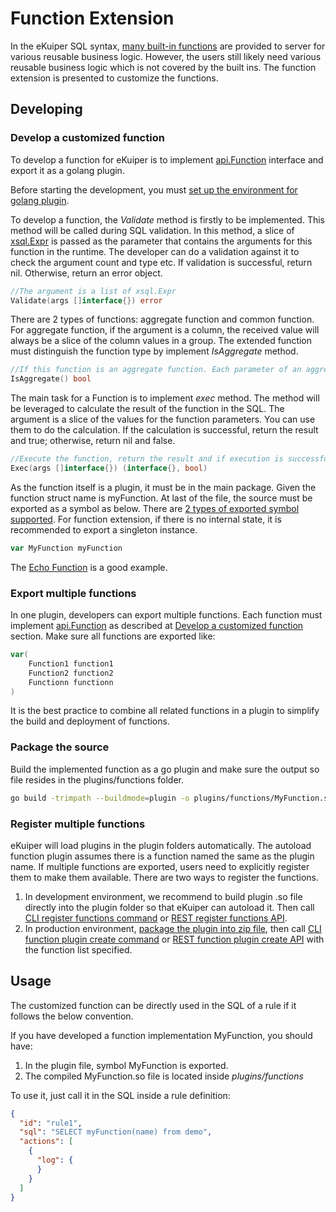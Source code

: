 # Function Extension

In the eKuiper SQL syntax, [many built-in functions](../../../sqls/functions/overview.md) are provided to server for
various reusable business logic. However, the users still likely need various reusable business logic which is not
covered by the built ins. The function extension is presented to customize the functions.

## Developing

### Develop a customized function

To develop a function for eKuiper is to
implement [api.Function](https://github.com/lf-edge/ekuiper/blob/master/pkg/api/stream.go) interface and export it as a
golang plugin.

Before starting the development, you
must [set up the environment for golang plugin](../overview.md#setup-the-plugin-developing-environment).

To develop a function, the _Validate_ method is firstly to be implemented. This method will be called during SQL
validation. In this method, a slice of [xsql.Expr](https://github.com/lf-edge/ekuiper/blob/master/pkg/ast/expr.go) is
passed as the parameter that contains the arguments for this function in the runtime. The developer can do a validation
against it to check the argument count and type etc. If validation is successful, return nil. Otherwise, return an error
object.

```go
//The argument is a list of xsql.Expr
Validate(args []interface{}) error
```
There are 2 types of functions: aggregate function and common function. For aggregate function, if the argument is a column, the received value will always be a slice of the column values in a group. The extended function must distinguish the function type by implement _IsAggregate_ method.

```go
//If this function is an aggregate function. Each parameter of an aggregate function will be a slice
IsAggregate() bool
```

The main task for a Function is to implement _exec_ method. The method will be leveraged to calculate the result of the
function in the SQL. The argument is a slice of the values for the function parameters. You can use them to do the
calculation. If the calculation is successful, return the result and true; otherwise, return nil and false.

```go
//Execute the function, return the result and if execution is successful.If execution fails, return the error and false. 
Exec(args []interface{}) (interface{}, bool)
```  

As the function itself is a plugin, it must be in the main package. Given the function struct name is myFunction. At last of the file, the source must be exported as a symbol as below. There are [2 types of exported symbol supported](../overview.md#plugin-development). For function extension, if there is no internal state, it is recommended to export a singleton instance.

```go
var MyFunction myFunction
```

The [Echo Function](https://github.com/lf-edge/ekuiper/blob/master/extensions/functions/echo/echo.go) is a good example.

### Export multiple functions

In one plugin, developers can export multiple functions. Each function must implement [api.Function](https://github.com/lf-edge/ekuiper/blob/master/pkg/api/stream.go) as described at [Develop a customized function](#develop-a-customized-function) section. Make sure all functions are exported like:

```go
var(
    Function1 function1
    Function2 function2
    Functionn functionn
)
```

It is the best practice to combine all related functions in a plugin to simplify the build and deployment of functions.

### Package the source

Build the implemented function as a go plugin and make sure the output so file resides in the plugins/functions folder.

```bash
go build -trimpath --buildmode=plugin -o plugins/functions/MyFunction.so extensions/functions/my_function.go
```

### Register multiple functions

eKuiper will load plugins in the plugin folders automatically. The autoload function plugin assumes there is a function
named the same as the plugin name. If multiple functions are exported, users need to explicitly register them to make
them available. There are two ways to register the functions.

1. In development environment, we recommend to build plugin .so file directly into the plugin folder so that eKuiper can
   autoload it. Then call [CLI register functions command](../../../api/cli/plugins.md#register-functions)
   or [REST register functions API](../../../api/restapi/plugins.md#register-functions).
2. In production environment, [package the plugin into zip file](plugins_tutorial.md#deployment), then
   call [CLI function plugin create command](../../../api/cli/plugins.md#create-a-plugin)
   or [REST function plugin create API](../../../api/restapi/plugins.md#create-a-plugin) with the function list
   specified.

## Usage

The customized function can be directly used in the SQL of a rule if it follows the below convention.

If you have developed a function implementation MyFunction, you should have:
1. In the plugin file, symbol MyFunction is exported.
2. The compiled MyFunction.so file is located inside _plugins/functions_

To use it, just call it in the SQL inside a rule definition:
```json
{
  "id": "rule1",
  "sql": "SELECT myFunction(name) from demo",
  "actions": [
    {
      "log": {
      }
    }
  ]
}
```
